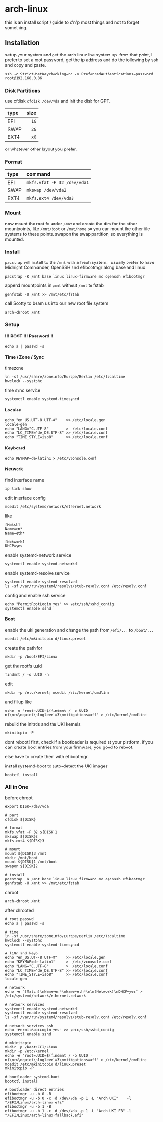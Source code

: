 # arch-linux

this is an install script / guide to c'n'p most things and not to forget something.

## Installation

setup your system and get the arch linux live system up.
from that point, I prefer to set a root password, get the ip address
and do the following by ssh and copy and paste.
```
ssh -o StrictHostKeychecking=no -o PreferredAuthentications=password root@192.168.0.86
```

### Disk Partitions

use cfdisk `cfdisk /dev/vda` and init the disk for GPT.

| type |   size |
| :--- | -----: |
| EFI  | `1G`   |
| SWAP | `2G`   |
| EXT4 | `xG`   |

or whatever other layout you prefer.

### Format

| type | command                     |
| :--- | :-------------------------- |
| EFI  | `mkfs.vfat -F 32 /dev/vda1` |
| SWAP | `mkswap /dev/vda2`          |
| EXT4 | `mkfs.ext4 /dev/vda3`       |

### Mount

now mount the root fs under `/mnt`
and create the dirs for the other mountpoints,
like `/mnt/boot` or `/mnt/home`
so you can mount the other file systems to these points.
swapon the swap partition, so everything is mounted.

### Install

`pacstrap` will install to the `/mnt` with a fresh system.
I usually prefer to have Midnight Commander, OpenSSH and efibootmgr along base and linux
```
pacstrap -K /mnt base linux linux-firmware mc openssh efibootmgr
```

append mountpoints in `/mnt` without `/mnt` to fstab
```
genfstab -U /mnt >> /mnt/etc/fstab
```

call Scotty to beam us into our new root file system
```
arch-chroot /mnt
```


### Setup

#### !!! ROOT !!! Password !!!

```
echo a | passwd -s
```

#### Time / Zone / Sync

timezone
```
ln -sf /usr/share/zoneinfo/Europe/Berlin /etc/localtime
hwclock --systohc
```

time sync service
```
systemctl enable systemd-timesyncd
```

#### Locales

```
echo "en_US.UTF-8 UTF-8"    >> /etc/locale.gen
locale-gen
echo "LANG="C.UTF-8"        >  /etc/locale.conf
echo "LC_TIME="de_DE.UTF-8" >> /etc/locale.conf
echo "TIME_STYLE=iso8"      >> /etc/locale.conf
```

#### Keyboard

```
echo KEYMAP=de-latin1 > /etc/vconsole.conf
```

#### Network

find interface name
```
ip link show
```

edit interface config
```
mcedit /etc/systemd/network/ethernet.network
```

like
```
[Match]
Name=en*
Name=eth*

[Network]
DHCP=yes
```

enable systemd-network service
```
systemctl enable systemd-networkd
```

enable systemd-resolve service
```
systemctl enable systemd-resolved
ls -sf /var/run/systemd/resolve/stub-resolv.conf /etc/resolv.conf
```

config and enable ssh service
```
echo "PermitRootLogin yes" >> /etc/ssh/sshd_config
systemctl enable sshd
```

#### Boot

enable the uki generation and change the path from `/efi/...` to `/boot/...`
```
mcedit /etc/mkinitcpio.d/linux.preset
```

create the path for
```
mkdir -p /boot/EFI/Linux
```

get the rootfs uuid
```
findmnt / -o UUID -n
```

edit
```
mkdir -p /etc/kernel; mcedit /etc/kernel/cmdline
```

and fillup like
```
echo -e "root=UUID=$(findmnt / -o UUID -n)\nrw\nquiet\nloglevel=3\nmitigations=off" > /etc/kernel/cmdline
```

rebuild the initrds and the UKI kernels
```
mkinitcpio -P
```

dont reboot! first, check if a bootloader is required at your platform.
if you can create boot entries from your firmware, you good to reboot.

else have to create them with efibootmgr.

install systemd-boot to auto-detect the UKI images
```
bootctl install
```

### All in One

before chroot
```
export DISK=/dev/vda

# part
cfdisk ${DISK}

# format
mkfs.vfat -F 32 ${DISK}1
mkswap ${DISK}2
mkfs.ext4 ${DISK}3

# mount
mount ${DISK}3 /mnt
mkdir /mnt/boot
mount ${DISK}1 /mnt/boot
swapon ${DISK}2

# install
pacstrap -K /mnt base linux linux-firmware mc openssh efibootmgr
genfstab -U /mnt >> /mnt/etc/fstab

```

chroot
```
arch-chroot /mnt

```

after chrooted
```
# root passwd
echo a | passwd -s

# time
ln -sf /usr/share/zoneinfo/Europe/Berlin /etc/localtime
hwclock --systohc
systemctl enable systemd-timesyncd

# l18n and keyb
echo "en_US.UTF-8 UTF-8"    >> /etc/locale.gen
echo "KEYMAP=de-latin1"     >  /etc/vconsole.conf
echo "LANG="C.UTF-8"        >  /etc/locale.conf
echo "LC_TIME="de_DE.UTF-8" >> /etc/locale.conf
echo "TIME_STYLE=iso8"      >> /etc/locale.conf
locale-gen

# network
echo -e "[Match]\nName=en*\nName=eth*\n\n[Network]\nDHCP=yes" > /etc/systemd/network/ethernet.network

# network services
systemctl enable systemd-networkd
systemctl enable systemd-resolved
ls -sf /var/run/systemd/resolve/stub-resolv.conf /etc/resolv.conf

# network services ssh
echo "PermitRootLogin yes" >> /etc/ssh/sshd_config
systemctl enable sshd

# mkinitcpio
mkdir -p /boot/EFI/Linux
mkdir -p /etc/kernel
echo -e "root=UUID=$(findmnt / -o UUID -n)\nrw\nquiet\nloglevel=3\nmitigations=off" > /etc/kernel/cmdline
mcedit /etc/mkinitcpio.d/linux.preset
mkinitcpio -P

# bootloader systemd-boot
bootctl install

# bootloader direct entries
efibootmgr -u -b 0 -B
efibootmgr -u -b 0 -c -d /dev/vda -p 1 -L "Arch UKI"    -l "/EFI/Linux/arch-linux.efi"
efibootmgr -u -b 1 -B
efibootmgr -u -b 1 -c -d /dev/vda -p 1 -L "Arch UKI FB" -l "/EFI/Linux/arch-linux-fallback.efi"

```
